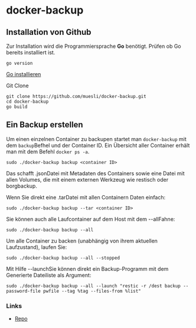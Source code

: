# docker-backup

## Installation von Github

Zur Installation wird die Programmiersprache **Go** benötigt. Prüfen ob Go bereits installiert ist.

```
go version
```
[Go installieren](https://github.com/guggenbergerME/linux_codes/tree/main/Programme/Go)

Git Clone

```
git clone https://github.com/muesli/docker-backup.git
cd docker-backup
go build
```
## Ein Backup erstellen
Um einen einzelnen Container zu backupen startet man ```docker-backup``` mit dem ```backup```Befhel und der Container ID. 
Ein Übersicht aller Container erhält man mit dem Befehl ```docker ps -a```.
```
sudo ./docker-backup backup <container ID>
```
Das schafft .jsonDatei mit Metadaten des Containers sowie eine Datei mit allen Volumes, die mit einem externen Werkzeug wie restisch oder borgbackup.

Wenn Sie direkt eine .tarDatei mit allen Containern Daten einfach:
```
sudo ./docker-backup backup --tar <container ID>
```
Sie können auch alle Laufcontainer auf dem Host mit dem --allFahne:
```
sudo ./docker-backup backup --all
```
Um alle Container zu backen (unabhängig von ihrem aktuellen Laufzustand), laufen Sie:
```
sudo ./docker-backup backup --all --stopped
```
Mit Hilfe --launchSie können direkt ein Backup-Programm mit dem Generierte Dateiliste als Argument:
```
sudo ./docker-backup backup --all --launch "restic -r /dest backup --password-file pwfile --tag %tag --files-from %list"
```



### Links
+ [Repo](https://github.com/muesli/docker-backup)
